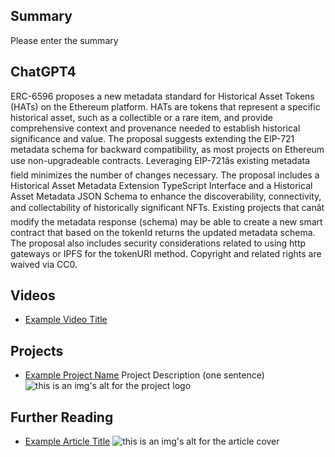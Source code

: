 ## Summary

Please enter the summary

## ChatGPT4

ERC-6596 proposes a new metadata standard for Historical Asset Tokens (HATs) on the Ethereum platform. HATs are tokens that represent a specific historical asset, such as a collectible or a rare item, and provide comprehensive context and provenance needed to establish historical significance and value. The proposal suggests extending the EIP-721 metadata schema for backward compatibility, as most projects on Ethereum use non-upgradeable contracts. Leveraging EIP-721âs existing metadata field minimizes the number of changes necessary. The proposal includes a Historical Asset Metadata Extension TypeScript Interface and a Historical Asset Metadata JSON Schema to enhance the discoverability, connectivity, and collectability of historically significant NFTs. Existing projects that canât modify the metadata response (schema) may be able to create a new smart contract that based on the tokenId returns the updated metadata schema. The proposal also includes security considerations related to using http gateways or IPFS for the tokenURI method. Copyright and related rights are waived via CC0.

## Videos

- [Example Video Title](https://www.youtube.com/watch?v=TDGq4aeevgY)

## Projects

- [Example Project Name](https://xxxx.xxx/xxxxx) Project Description (one sentence) ![this is an img's alt for the project logo](https://xxxx.xxx/project-logo.xxx)

## Further Reading

- [Example Article Title](https://xxxx.xxx/xxxxx) ![this is an img's alt for the article cover](https://xxxx.xxx/article-cover.xxx)
